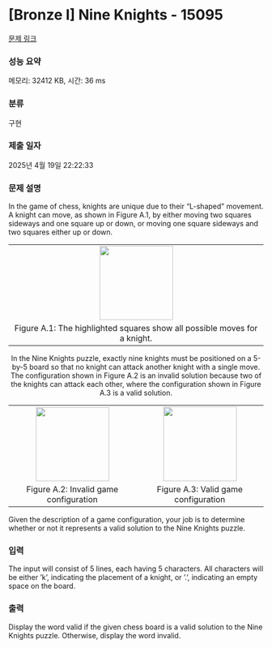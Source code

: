 # [Bronze I] Nine Knights - 15095 

[문제 링크](https://www.acmicpc.net/problem/15095) 

### 성능 요약

메모리: 32412 KB, 시간: 36 ms

### 분류

구현

### 제출 일자

2025년 4월 19일 22:22:33

### 문제 설명

<p>In the game of chess, knights are unique due to their “L-shaped” movement. A knight can move, as shown in Figure A.1, by either moving two squares sideways and one square up or down, or moving one square sideways and two squares either up or down.</p>

<table class="table" style="width:100%">
	<tbody>
		<tr>
			<td style="text-align:center; width:100%"><img alt="" src="https://onlinejudgeimages.s3-ap-northeast-1.amazonaws.com/problem/15095/1.png" style="height:146px; width:145px"></td>
		</tr>
		<tr>
			<td style="text-align:center; width:100%">Figure A.1: The highlighted squares show all possible moves for a knight.</td>
		</tr>
	</tbody>
</table>

<p style="text-align:center">In the Nine Knights puzzle, exactly nine knights must be positioned on a 5-by-5 board so that no knight can attack another knight with a single move. The configuration shown in Figure A.2 is an invalid solution because two of the knights can attack each other, where the configuration shown in Figure A.3 is a valid solution.</p>

<table class="table" style="width:100%">
	<tbody>
		<tr>
			<td style="text-align:center; width:50%"><img alt="" src="https://onlinejudgeimages.s3-ap-northeast-1.amazonaws.com/problem/15095/2.png" style="height:146px; width:145px"></td>
			<td style="text-align:center; width:50%"><img alt="" src="https://onlinejudgeimages.s3-ap-northeast-1.amazonaws.com/problem/15095/3.png" style="height:147px; width:145px"></td>
		</tr>
		<tr>
			<td style="text-align:center; width:50%">Figure A.2: Invalid game configuration</td>
			<td style="text-align:center; width:50%">Figure A.3: Valid game configuration</td>
		</tr>
	</tbody>
</table>

<p>Given the description of a game configuration, your job is to determine whether or not it represents a valid solution to the Nine Knights puzzle.</p>

### 입력 

 <p>The input will consist of 5 lines, each having 5 characters. All characters will be either ’k’, indicating the placement of a knight, or ’.’, indicating an empty space on the board.</p>

### 출력 

 <p>Display the word valid if the given chess board is a valid solution to the Nine Knights puzzle. Otherwise, display the word invalid.</p>


